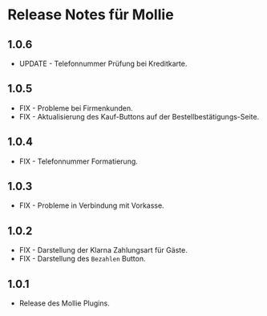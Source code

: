 # Release Notes für Mollie

## 1.0.6

- UPDATE - Telefonnummer Prüfung bei Kreditkarte.

## 1.0.5

- FIX - Probleme bei Firmenkunden.
- FIX - Aktualisierung des Kauf-Buttons auf der Bestellbestätigungs-Seite.

## 1.0.4

- FIX - Telefonnummer Formatierung.

## 1.0.3

- FIX - Probleme in Verbindung mit Vorkasse.

## 1.0.2

- FIX - Darstellung der Klarna Zahlungsart für Gäste.
- FIX - Darstellung des `Bezahlen` Button.

## 1.0.1

- Release des Mollie Plugins.
